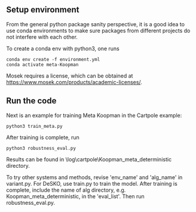 ## Setup environment

From the general python package sanity perspective, it is a good idea to use conda environments to make sure packages from different projects do not interfere with each other.

To create a conda env with python3, one runs

```
conda env create -f environment.yml
conda activate meta-Koopman
```

Mosek requires a license, which can be obtained at https://www.mosek.com/products/academic-licenses/.



## Run the code

Next is an example for training Meta Koopman in the Cartpole example:

```
python3 train_meta.py

```
After training is complete, run 
```
python3 robustness_eval.py
```
Results can be found in \\log\\cartpole\\Koopman\_meta\_deterministic directory.



To try other systems and methods, revise 'env\_name' and 'alg\_name' in variant.py. For DeSKO, use train.py to train the model.
After training is complete, include the name of alg directory, e.g. Koopman\_meta\_deterministic, in the 'eval\_list'. Then run robustness\_eval.py.

